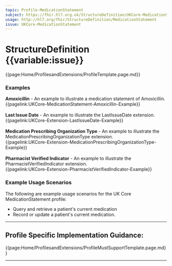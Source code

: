 ```yaml
---
topic: Profile-MedicationStatement
subject: https://fhir.hl7.org.uk/StructureDefinition/UKCore-MedicationStatement
usage: http://hl7.org/fhir/StructureDefinition/MedicationStatement
issue: UKCore-MedicationStatement
---
```

# StructureDefinition {{variable:issue}}

<nocheck>
{{page:Home/ProfilesandExtensions/ProfileTemplate.page.md}}

<div id="Examples" class="tabcontent">
  <h3>Examples</h3>
<b>Amoxicillin</b> - An example to illustrate a medication statement of Amoxicillin.
<br>{{pagelink:UKCore-MedicationStatement-Amoxicillin-Example}}
<br><br>
<b>Last Issue Date</b> - An example to illustrate the LastIssueDate extension.
<br>{{pagelink:UKCore-Extension-LastIssueDate-Example}}
<br><br>
<b>Medication Prescribing Organization Type</b> - An example to illustrate the MedicationPrescribingOrganizationType extension.
<br>{{pagelink:UKCore-Extension-MedicationPrescribingOrganizationType-Example}}
<br><br>
<b>Pharmacist Verified Indicator</b> - An example to illustrate the PharmacistVerifiedIndicator extension. 
<br>{{pagelink:UKCore-Extension-PharmacistVerifiedIndicator-Example}}
</div>
</nocheck>


<div id="ProfileGuidance">

### Example Usage Scenarios ###
The following are example usage scenarios for the UK Core MedicationStatement profile:

- Query and retrieve a patient's current medication
- Record or update a patient's current medication.

<hr class="thickline">

## Profile Specific Implementation Guidance: ##

{{page:Home/ProfilesandExtensions/ProfileMustSupportTemplate.page.md}}

</div>

---